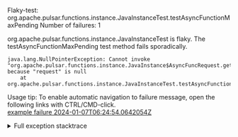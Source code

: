         
Flaky-test: org.apache.pulsar.functions.instance.JavaInstanceTest.testAsyncFunctionMaxPending
Number of failures: 1

org.apache.pulsar.functions.instance.JavaInstanceTest is flaky. The testAsyncFunctionMaxPending test method fails sporadically.

```
java.lang.NullPointerException: Cannot invoke "org.apache.pulsar.functions.instance.JavaInstance$AsyncFuncRequest.getProcessResult()" because "request" is null
	at org.apache.pulsar.functions.instance.JavaInstanceTest.testAsyncFunctionMaxPending(JavaInstanceTest.java:227)
```

Usage tip: To enable automatic navigation to failure message, open the following links with CTRL/CMD-click.  
[example failure 2024-01-07T06:24:54.0642054Z](https://github.com/apache/pulsar/actions/runs/7436415342/job/20233000560#step:11:5875)  


<details>
<summary>Full exception stacktrace</summary>
<code><pre>
java.lang.NullPointerException: Cannot invoke "org.apache.pulsar.functions.instance.JavaInstance$AsyncFuncRequest.getProcessResult()" because "request" is null
	at org.apache.pulsar.functions.instance.JavaInstanceTest.testAsyncFunctionMaxPending(JavaInstanceTest.java:227)
	at java.base/jdk.internal.reflect.DirectMethodHandleAccessor.invoke(DirectMethodHandleAccessor.java:103)
	at java.base/java.lang.reflect.Method.invoke(Method.java:580)
	at org.testng.internal.invokers.MethodInvocationHelper.invokeMethod(MethodInvocationHelper.java:139)
	at org.testng.internal.invokers.InvokeMethodRunnable.runOne(InvokeMethodRunnable.java:47)
	at org.testng.internal.invokers.InvokeMethodRunnable.call(InvokeMethodRunnable.java:76)
	at org.testng.internal.invokers.InvokeMethodRunnable.call(InvokeMethodRunnable.java:11)
	at java.base/java.util.concurrent.FutureTask.run(FutureTask.java:317)
	at java.base/java.util.concurrent.ThreadPoolExecutor.runWorker(ThreadPoolExecutor.java:1144)
	at java.base/java.util.concurrent.ThreadPoolExecutor$Worker.run(ThreadPoolExecutor.java:642)
	at java.base/java.lang.Thread.run(Thread.java:1583)

</pre></code>
</details>

